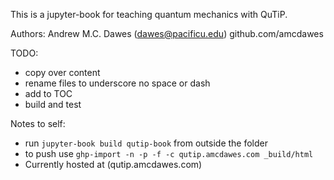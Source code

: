 This is a jupyter-book for teaching quantum mechanics with QuTiP.

Authors:
Andrew M.C. Dawes (dawes@pacificu.edu) github.com/amcdawes

TODO:
 - copy over content
 - rename files to underscore no space or dash
 - add to TOC
 - build and test


Notes to self:
 - run `jupyter-book build qutip-book` from outside the folder
 - to push use `ghp-import -n -p -f -c qutip.amcdawes.com _build/html`
 - Currently hosted at (qutip.amcdawes.com)
